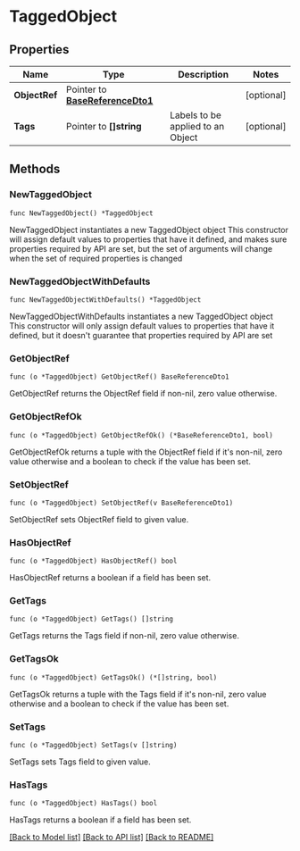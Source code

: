 # TaggedObject

## Properties

Name | Type | Description | Notes
------------ | ------------- | ------------- | -------------
**ObjectRef** | Pointer to [**BaseReferenceDto1**](BaseReferenceDto1.md) |  | [optional] 
**Tags** | Pointer to **[]string** | Labels to be applied to an Object | [optional] 

## Methods

### NewTaggedObject

`func NewTaggedObject() *TaggedObject`

NewTaggedObject instantiates a new TaggedObject object
This constructor will assign default values to properties that have it defined,
and makes sure properties required by API are set, but the set of arguments
will change when the set of required properties is changed

### NewTaggedObjectWithDefaults

`func NewTaggedObjectWithDefaults() *TaggedObject`

NewTaggedObjectWithDefaults instantiates a new TaggedObject object
This constructor will only assign default values to properties that have it defined,
but it doesn't guarantee that properties required by API are set

### GetObjectRef

`func (o *TaggedObject) GetObjectRef() BaseReferenceDto1`

GetObjectRef returns the ObjectRef field if non-nil, zero value otherwise.

### GetObjectRefOk

`func (o *TaggedObject) GetObjectRefOk() (*BaseReferenceDto1, bool)`

GetObjectRefOk returns a tuple with the ObjectRef field if it's non-nil, zero value otherwise
and a boolean to check if the value has been set.

### SetObjectRef

`func (o *TaggedObject) SetObjectRef(v BaseReferenceDto1)`

SetObjectRef sets ObjectRef field to given value.

### HasObjectRef

`func (o *TaggedObject) HasObjectRef() bool`

HasObjectRef returns a boolean if a field has been set.

### GetTags

`func (o *TaggedObject) GetTags() []string`

GetTags returns the Tags field if non-nil, zero value otherwise.

### GetTagsOk

`func (o *TaggedObject) GetTagsOk() (*[]string, bool)`

GetTagsOk returns a tuple with the Tags field if it's non-nil, zero value otherwise
and a boolean to check if the value has been set.

### SetTags

`func (o *TaggedObject) SetTags(v []string)`

SetTags sets Tags field to given value.

### HasTags

`func (o *TaggedObject) HasTags() bool`

HasTags returns a boolean if a field has been set.


[[Back to Model list]](../README.md#documentation-for-models) [[Back to API list]](../README.md#documentation-for-api-endpoints) [[Back to README]](../README.md)


